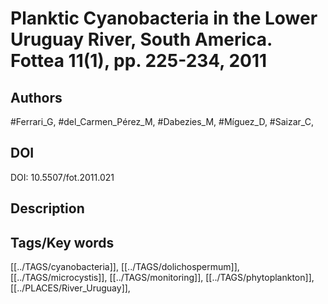 # Planktic Cyanobacteria in the Lower Uruguay River, South America. Fottea 11(1), pp. 225-234, 2011
## Authors
#Ferrari_G, #del_Carmen_Pérez_M, #Dabezies_M, #Míguez_D, #Saizar_C, 
## DOI
 DOI: 10.5507/fot.2011.021
## Description

## Tags/Key words
[[../TAGS/cyanobacteria]], [[../TAGS/dolichospermum]], [[../TAGS/microcystis]], [[../TAGS/monitoring]], [[../TAGS/phytoplankton]], [[../PLACES/River_Uruguay]], 
